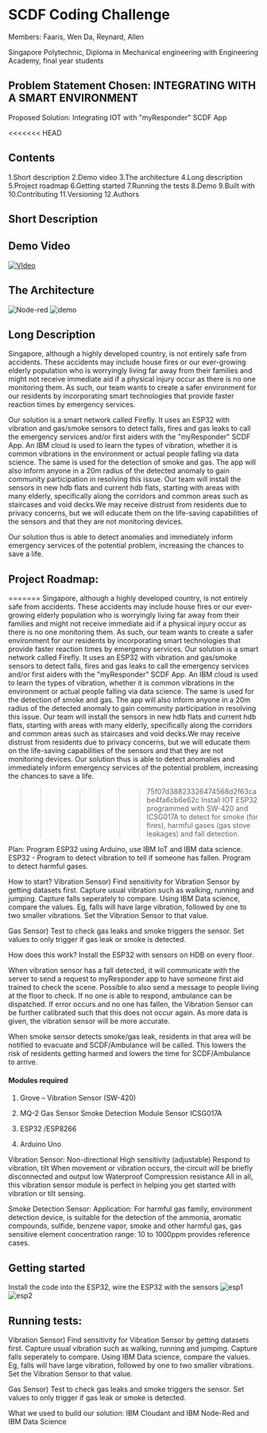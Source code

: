 # SCDF Coding Challenge

Members: Faaris, Wen Da, Reynard, Allen

Singapore Polytechnic, Diploma in Mechanical engineering with Engineering Academy, final year students


## Problem Statement Chosen: INTEGRATING WITH A SMART ENVIRONMENT

Proposed Solution: Integrating IOT with "myResponder" SCDF App

<<<<<<< HEAD
## Contents
1.Short description
2.Demo video
3.The architecture
4.Long description
5.Project roadmap
6.Getting started
7.Running the tests
8.Demo
9.Built with
10.Contributing
11.Versioning
12.Authors

## Short Description 



## Demo Video
[![VIdeo](http://img.youtube.com/vi/Imq1fiuDmfY/0.jpg)](http://www.youtube.com/watch?v=Imq1fiuDmfY)


## The Architecture
![Node-red](https://media.discordapp.net/attachments/701592981924216853/721280848321839124/Node-red.PNG)
![demo](https://media.discordapp.net/attachments/701592981924216853/721285855884607498/IBM_stuff_v4.png?width=1189&height=670)

## Long Description

Singapore, although a highly developed country, is not entirely safe from accidents. These accidents may include house fires or our ever-growing elderly population who is worryingly living far away from their families and might not receive immediate aid if a physical injury occur as there is no one monitoring them. As such, our team wants to create a safer environment for our residents by incorporating smart technologies that provide faster reaction times by emergency services.

Our solution is a smart network called Firefly. It uses an ESP32 with vibration and gas/smoke sensors to detect falls, fires and gas leaks to call the emergency services and/or first aiders with the "myResponder" SCDF App. An IBM cloud is used to learn the types of vibration, whether it is common vibrations in the environment or actual people falling via data science. The same is used for the detection of smoke and gas. The app will also inform anyone in a 20m radius of the detected anomaly to gain community participation in resolving this issue.
Our team will install the sensors in new hdb flats and current hdb flats, starting with areas with many elderly, specifically along the corridors and common areas such as staircases and void decks.We may receive distrust from residents due to privacy concerns, but we will educate them on the life-saving capabilities of the sensors and that they are not monitoring devices.

Our solution thus is able to detect anomalies and immediately inform emergency services of the potential problem, increasing the chances to save a life.

## Project Roadmap:

=======
Singapore, although a highly developed country, is not entirely safe from accidents. These accidents may include house fires or our ever-growing elderly population who is worryingly living far away from their families and might not receive immediate aid if a physical injury occur as there is no one monitoring them. As such, our team wants to create a safer environment for our residents by incorporating smart technologies that provide faster reaction times by emergency services.
Our solution is a smart network called Firefly. It uses an ESP32 with vibration and gas/smoke sensors to detect falls, fires and gas leaks to call the emergency services and/or first aiders with the "myResponder" SCDF App. An IBM cloud is used to learn the types of vibration, whether it is common vibrations in the environment or actual people falling via data science. The same is used for the detection of smoke and gas. The app will also inform anyone in a 20m radius of the detected anomaly to gain community participation in resolving this issue.
Our team will install the sensors in new hdb flats and current hdb flats, starting with areas with many elderly, specifically along the corridors and common areas such as staircases and void decks.We may receive distrust from residents due to privacy concerns, but we will educate them on the life-saving capabilities of the sensors and that they are not monitoring devices.
Our solution thus is able to detect anomalies and immediately inform emergency services of the potential problem, increasing the chances to save a life.

>>>>>>> 75f07d38823326474568d2f63cabe4fa6cb6e62c
Install IOT ESP32 programmed with SW-420 and ICSG017A to detect for smoke (for fires), harmful gases (gas stove leakages) and fall detection.

Plan: Program ESP32 using Arduino, use IBM IoT and IBM data science. 
ESP32  - Program to detect vibration to tell if someone has fallen. Program to detect harmful gases. 

How to start?
Vibration Sensor) Find sensitivity for Vibration Sensor by getting datasets first. 
Capture usual vibration such as walking, running and jumping. Capture falls seperately to compare. 
Using IBM Data science, compare the values. 
Eg, falls will have large vibration, followed by one to two smaller vibrations. Set the Vibration Sensor to that value.

Gas Sensor) Test to check gas leaks and smoke triggers the sensor. Set values to only trigger if gas leak or smoke is detected.

How does this work? 
Install the ESP32 with sensors on HDB on every floor.

When vibration sensor has a fall detected, it will communicate with the server to send a request to myResponder app to have someone first aid trained to check the scene. Possible to also send a message to people living at the floor to check. If no one is able to respond, ambulance can be dispatched. If error occurs and no one has fallen, the Vibration Sensor can be further calibrated such that this does not occur again. As more data is given, the vibration sensor will be more accurate.

When smoke sensor detects smoke/gas leak, residents in that area will be notified to evacuate and SCDF/Ambulance will be called.
This lowers the risk of residents getting harmed and lowers the time for SCDF/Ambulance to arrive.


#### Modules required
1) Grove – Vibration Sensor (SW-420)

2) MQ-2 Gas Sensor Smoke Detection Module Sensor ICSG017A

3) ESP32 /ESP8266

4) Arduino Uno

Vibration Sensor:
Non-directional
High sensitivity (adjustable)
Respond to vibration, tilt
When movement or vibration occurs, the circuit will be briefly disconnected and output low
Waterproof
Compression resistance
All in all, this vibration sensor module is perfect in helping you get started with vibration or tilt sensing.

Smoke Detection Sensor:
Application:
For harmful gas family, environment detection device, is suitable for the detection of the ammonia, aromatic compounds, sulfide, benzene vapor, smoke and other harmful gas, gas
sensitive element concentration range: 10 to 1000ppm provides reference cases.

## Getting started
Install the code into the ESP32, wire the ESP32 with the sensors 
![esp1](https://raw.githubusercontent.com/reynardyeo/EA05/master/esp32-and-CCS811_schem.jpg)
![esp2](https://raw.githubusercontent.com/reynardyeo/EA05/master/D7s-Siesmic-Earthquake-vibration-detection-sensor-arduino-14core-02-892x1024.jpg)


## Running tests:
Vibration Sensor) Find sensitivity for Vibration Sensor by getting datasets first. 
Capture usual vibration such as walking, running and jumping. Capture falls seperately to compare. 
Using IBM Data science, compare the values. 
Eg, falls will have large vibration, followed by one to two smaller vibrations. Set the Vibration Sensor to that value.

Gas Sensor) Test to check gas leaks and smoke triggers the sensor. Set values to only trigger if gas leak or smoke is detected.

What we used to build our solution:
IBM Cloudant and IBM Node-Red and IBM Data Science

